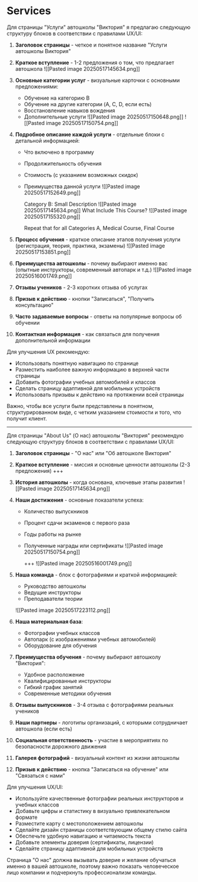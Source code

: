 # Services

Для страницы "Услуги" автошколы "Виктория" я предлагаю следующую структуру блоков в соответствии с правилами UX/UI:

1. **Заголовок страницы** - четкое и понятное название "Услуги автошколы Виктория"
    
2. **Краткое вступление** - 1-2 предложения о том, что предлагает автошкола ![[Pasted image 20250517145634.png]]
    
3. **Основные категории услуг** - визуальные карточки с основными предложениями:
    
    - Обучение на категорию B
    - Обучение на другие категории (A, C, D, если есть)
    - Восстановление навыков вождения
    - Дополнительные услуги
      ![[Pasted image 20250517150648.png]]
      ![[Pasted image 20250517150754.png]]

4. **Подробное описание каждой услуги** - отдельные блоки с детальной информацией:
    
    - Что включено в программу
    - Продолжительность обучения
    - Стоимость (с указанием возможных скидок)
    - Преимущества данной услуги
	  ![[Pasted image 20250517152649.png]]
	  
	  Category B: Small Description ![[Pasted image 20250517145634.png]]
	  What Include This Course? ![[Pasted image 20250517155320.png]]
	  
	  Repeat that for all Categories A, Medical Course, Final Course
	  
	  
	  
      
5. **Процесс обучения** - краткое описание этапов получения услуги (регистрация, теория, практика, экзамены) ![[Pasted image 20250517153851.png]]
    
6. **Преимущества автошколы** - почему выбирают именно вас (опытные инструкторы, современный автопарк и т.д.) ![[Pasted image 20250516001749.png]]
    
7. **Отзывы учеников** - 2-3 коротких отзыва об услугах 
    
8. **Призыв к действию** - кнопки "Записаться", "Получить консультацию"
    
9. **Часто задаваемые вопросы** - ответы на популярные вопросы об обучении
    
10. **Контактная информация** - как связаться для получения дополнительной информации
    

Для улучшения UX рекомендую:

- Использовать понятную навигацию по странице
- Разместить наиболее важную информацию в верхней части страницы
- Добавить фотографии учебных автомобилей и классов
- Сделать страницу адаптивной для мобильных устройств
- Использовать призывы к действию на протяжении всей страницы

Важно, чтобы все услуги были представлены в понятном, структурированном виде, с четким указанием стоимости и того, что получит клиент.


---


Для страницы "About Us" (О нас) автошколы "Виктория" рекомендую следующую структуру блоков в соответствии с правилами UX/UI:

1. **Заголовок страницы** - "О нас" или "Об автошколе Виктория"
    
2. **Краткое вступление** - миссия и основные ценности автошколы (2-3 предложения) 
+++
3. **История автошколы** - когда основана, ключевые этапы развития ![[Pasted image 20250517145634.png]]
    
4. **Наши достижения** - основные показатели успеха:
    
    - Количество выпускников
    - Процент сдачи экзаменов с первого раза
    - Годы работы на рынке
    - Полученные награды или сертификаты
      ![[Pasted image 20250517150754.png]]
      
      +++
      ![[Pasted image 20250516001749.png]]
      
5. **Наша команда** - блок с фотографиями и краткой информацией:
    
    - Руководство автошколы
    - Ведущие инструкторы
    - Преподаватели теории
      
    ![[Pasted image 20250517223112.png]]
      
6. **Наша материальная база**:
    
    - Фотографии учебных классов
    - Автопарк (с изображениями учебных автомобилей)
    - Оборудование для обучения
      
7. **Преимущества обучения** - почему выбирают автошколу "Виктория":
    
    - Удобное расположение
    - Квалифицированные инструкторы
    - Гибкий график занятий
    - Современные методики обучения
8. **Отзывы выпускников** - 3-4 отзыва с фотографиями реальных учеников
    
9. **Наши партнеры** - логотипы организаций, с которыми сотрудничает автошкола (если есть)
    
10. **Социальная ответственность** - участие в мероприятиях по безопасности дорожного движения
    
11. **Галерея фотографий** - визуальный контент из жизни автошколы
    
12. **Призыв к действию** - кнопка "Записаться на обучение" или "Связаться с нами"
    

Для улучшения UX/UI:

- Используйте качественные фотографии реальных инструкторов и учебных классов
- Добавьте цифры и статистику в визуально привлекательном формате
- Разместите карту с местоположением автошколы
- Сделайте дизайн страницы соответствующим общему стилю сайта
- Обеспечьте удобную навигацию и читаемость текста
- Добавьте элементы доверия (сертификаты, лицензии)
- Сделайте страницу адаптивной для мобильных устройств

Страница "О нас" должна вызывать доверие и желание обучаться именно в вашей автошколе, поэтому важно показать человеческое лицо компании и подчеркнуть профессионализм команды.